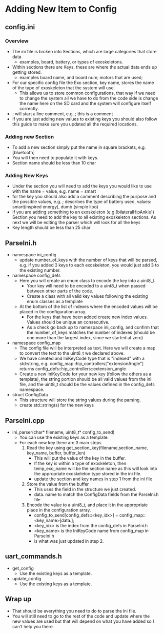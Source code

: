 # Adding New Item to Config
## config.ini
### Overview
- The ini file is broken into Sections, which are large categories that store data
    - examples, board, battery, or types of exoskeletons.
- Within sections there are Keys, these are where the actual data ends up getting stored.
    - examples board name, and board num; motors that are used;
- For our specific config file the Exo section, key name, stores the name of the type of exoskeleton that the system will use.
    - This allows us to store common configurations, that way if we need to change the system all we have to do from the code side is change the name here on the SD card and the system will configure itself correctly.
- ; will start a line comment, e.g. ; this is a comment
- If you are just adding new values to existing keys you should also follow this guide to make sure you updated all the required locations.

### Adding new Section
- To add a new section simply put the name in square brackets, e.g. [bluetooth]
- You will then need to populate it with keys.
- Section name should be less than 10 char

### Adding New Keys
- Under the section you will need to add the keys you would like to use with the name = value, e.g. name = smart
- for the key you should also add a comment describing the purpose and the possible values, e.g. ; describes the type of battery used, values: smart(inspired energy), dumb (simple lipo)
- If you are adding something to an exoskeleton (e.g.[bilateralHipAnkle]) Section you need to add the key to all existing exoskeleton sections. As next we will be editing the parser which will look for all the keys
- Key length should be less than 25 char

## ParseIni.h
- namespace ini_config
    - update number_of_keys with the number of keys that will be parsed, e.g. if you added 3 keys to each exoskeleton, you would just add 3 to the existing number.
- namespace config_defs
    - Here you will create an enum class to encode the key into a uint8_t.
        - Your key will need to be encoded to a uint8_t when passed between other parts of the code. 
        - Create a class with all valid key values following the existing enum classes as a template
    - At the bottom of the list of indexes where the encoded values will be placed in the configuration array.
        - For the keys that have been added create new index values.  Values should be unique an consecutive.
        - As a check go back up to namespace ini_config, and confirm that the number_of_keys matches the number of indexes (should be one more than the largest index, since we started at zero)
- namespace config_map        
    - The config file will be interpreted as text.  Here we will create a map to convert the text to the uint8_t we declared above.
    - We have created and IniKeyCode type that is "indexed" with a std:string, e.g. config_map::hip_controllers["extensionAngle"] returns config_defs::hip_controllers::extension_angle
    - Create a new IniKeyCode for your new key (follow the others as a template), the string portion should be all valid values from the ini file, and the uint8_t should be the values defined in the config_defs namespace.
- struct ConfigData
    - This structure will store the string values during the parsing.
    - create std::string(s) for the new keys
    
## ParseIni.cpp
- ini_parser(char* filename, uint8_t* config_to_send)
    - You can use the existing keys as a template.
    - For each new key there are 3 main steps
        1. Read the key using get_section_key(filename,section_name, key_name, buffer, buffer_len)
            - This will put the value of the key in the buffer.
            - If the key is within a type of exoskeleton, then temp_exo_name will be the section name as this will look into the appropriate exoskeleton type stored in the ini file.
            - update the section and key names in step 1 from the ini file
        2. Store the value from the buffer
            - This uses the field in the structure we just created.
            - data.<field> name to match the ConfigData fields from the ParseIni.h file
        3. Encode the value to a uint8_t, and place it in the appropriate place in the configuration array.
            - config_to_send[config_defs::<key_idx>] = config_map::<key_name>[data.<field>];
            - <key_idx> is the index from the config_defs in ParseIni.h
            - <key_name> is the IniKeyCode name from config_map in ParseIni.h
            - <field> is what was just updated in step 2.

## uart_commands.h
- get_config
	- Use the existing keys as a template. 
- update_config
	- Use the existing keys as a template.
            
## Wrap up
- That should be everything you need to do to parse the ini file.
- You will still need to go to the rest of the code and update where the new values are used but that will depend on what you have added so I can't help you there.
            
            
    